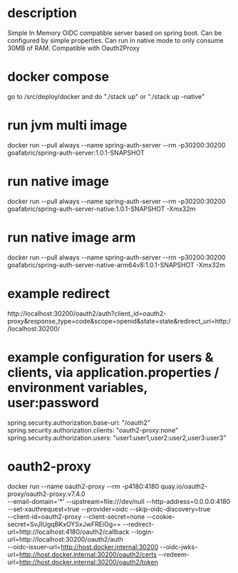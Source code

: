 # description

Simple In Memory OIDC compatible server based on spring boot.
Can be configured by simple properties.
Can run in native mode to only consume 30MB of RAM.
Compatible with Oauth2Proxy

# docker compose
go to /src/deploy/docker and do "./stack up" or "./stack up -native"

# run jvm multi image
docker run --pull always --name spring-auth-server --rm -p30200:30200 goafabric/spring-auth-server:1.0.1-SNAPSHOT

# run native image
docker run --pull always --name spring-auth-server --rm -p30200:30200 goafabric/spring-auth-server-native:1.0.1-SNAPSHOT -Xmx32m

# run native image arm
docker run --pull always --name spring-auth-server --rm -p30200:30200 goafabric/spring-auth-server-native-arm64v8:1.0.1-SNAPSHOT -Xmx32m

# example redirect
http://localhost:30200/oauth2/auth?client_id=oauth2-proxy&response_type=code&scope=openid&state=state&redirect_uri=http://localhost:30200/

# example configuration for users & clients, via application.properties / environment variables, user:password

spring.security.authorization.base-uri: "/oauth2"
spring.security.authorization.clients: "oauth2-proxy:none"
spring.security.authorization.users: "user1:user1,user2:user2,user3:user3"

# oauth2-proxy
docker run --name oauth2-proxy --rm -p4180:4180 quay.io/oauth2-proxy/oauth2-proxy:v7.4.0 \
--email-domain='*' --upstream=file:///dev/null --http-address=0.0.0.0:4180 --set-xauthrequest=true --provider=oidc --skip-oidc-discovery=true \
--client-id=oauth2-proxy --client-secret=none --cookie-secret=SvJIUgqBKxOYSxJwFREiOg== --redirect-url=http://localhost:4180/oauth2/callback --login-url=http://localhost:30200/oauth2/auth \
--oidc-issuer-url=http://host.docker.internal:30200 --oidc-jwks-url=http://host.docker.internal:30200/oauth2/certs --redeem-url=http://host.docker.internal:30200/oauth2/token
